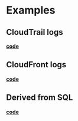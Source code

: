 # Examples

## CloudTrail logs

[**code**](../cloudformation/examples/cloudtrail.js) 


## CloudFront logs

[**code**](../cloudformation/examples/cloudfront.js) 


## Derived from SQL

[**code**](../cloudformation/examples/derived.js) 
